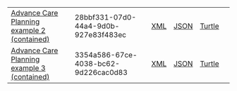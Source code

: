 
<table class="list" width="100%">            
            <tr>
                <td><a href="Composition-28bbf331-07d0-44a4-9d0b-927e83f483ec.html">Advance Care Planning example 2 (contained)</a></td>
                <td>28bbf331-07d0-44a4-9d0b-927e83f483ec</td>
                <td><a href="Composition-28bbf331-07d0-44a4-9d0b-927e83f483ec.xml.html">XML</a></td>
                <td><a href="Composition-28bbf331-07d0-44a4-9d0b-927e83f483ec.json.html">JSON</a></td>
                <td><a href="Composition-28bbf331-07d0-44a4-9d0b-927e83f483ec.ttl.html">Turtle</a></td>
                <td></td>
            </tr>
            <tr>
                <td><a href="Composition-3354a586-67ce-4038-bc62-9d226cac0d83.html">Advance Care Planning example 3 (contained)</a></td>
                <td>3354a586-67ce-4038-bc62-9d226cac0d83</td>
                <td><a href="Composition-3354a586-67ce-4038-bc62-9d226cac0d83.xml.html">XML</a></td>
                <td><a href="Composition-3354a586-67ce-4038-bc62-9d226cac0d83.json.html">JSON</a></td>
                <td><a href="Composition-3354a586-67ce-4038-bc62-9d226cac0d83.ttl.html">Turtle</a></td>
                <td></td>
            </tr>
 </table>